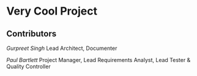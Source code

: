 # Very Cool Project

## Contributors
*Gurpreet Singh*
Lead Architect, Documenter

*Paul Bartlett*
Project Manager, Lead Requirements Analyst, Lead Tester & Quality Controller
